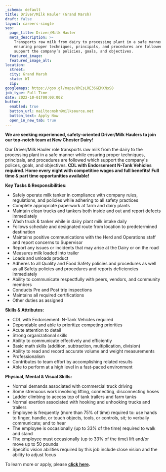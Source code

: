 ```yaml
---
_schema: default
title: Driver/Milk Hauler (Grand Marsh)
draft: false
layout: careers-single
seo:
  page_title: Driver/Milk Hauler
  meta_description: >-
    Transports raw milk from dairy to processing plant in a safe manner while
    ensuring proper techniques, principals, and procedures are followed which
    support the company’s policies, goals, and objectives.
  featured_image:
  featured_image_alt:
location:
  street:
  city: Grand Marsh
  state: WI
  zip:
googlemaps: https://goo.gl/maps/8hEsLRE36GEMXNsS8
job_type: Full Time
date: 2022-10-01T00:00:00Z
button:
  enabled: true
  button_url: mailto:mshr@milksource.net
  button_text: Apply Now
  open_in_new_tab: true
---
```

**We are seeking experienced, safety-oriented Driver/Milk Haulers to join our top-notch team at New Chester Dairy!&nbsp;**

Our Driver/Milk Hauler role transports raw milk from the dairy to the processing plant in a safe manner while ensuring proper techniques, principals, and procedures are followed which support the company's polices, goals, and objectives.&nbsp;**CDL with Endorsement N-Tank Vehicles required. Home every night with competitive wages and full benefits! Full time & part time opportunities available!**

**Key Tasks & Responsibilities:**

* Safely operate milk tanker in compliance with company rules, regulations, and policies while adhering to all safety practices
* Complete appropriate paperwork at farm and dairy plants
* Maintain clean trucks and tankers both inside and out and report defects immediately
* Wash truck & tanker while in dairy plant milk intake daily
* Follows schedule and designated route from location to predetermined destination
* Maintains positive communications with the Herd and Operations staff and report concerns to Supervisor
* Report any issues or incidents that may arise at the Dairy or on the road
* Measures milk loaded into trailer
* Loads and unloads product
* Adheres to all Quality and Food Safety policies and procedures as well as all Safety policies and procedures and reports deficiencies immediately
* Ability to communicate respectfully with peers, vendors, and community members
* Conducts Pre and Post trip inspections
* Maintains all required certifications
* Other duties as assigned

**Skills & Attributes:**

* CDL with Endorsement: N-Tank Vehicles required
* Dependable and able to prioritize competing priorities
* Acute attention to detail
* Strong organizational skills
* Ability to communicate effectively and efficiently
* Basic math skills (addition, subtraction, multiplication, division)
* Ability to read and record accurate volume and weight measurements
* Professionalism
* Contributes to team effort by accomplishing related results
* Able to perform at a high level in a fast-paced environment

**Physical, Mental & Visual Skills:**

* Normal demands associated with commercial truck driving
* Some strenuous work involving lifting, connecting, disconnecting hoses
* Ladder climbing to access top of tank trailers and farm tanks
* Normal exertion associated with hooking and unhooking trucks and trailers
* Employee is frequently (more than 75% of time) required to: use hands to finger, handle, or touch objects, tools, or controls, sit; to verbally communicate; and to hear
* The employee is occasionally (up to 33% of the time) required to walk and stand
* The employee must occasionally (up to 33% of the time) lift and/or move up to 50 pounds
* Specific vision abilities required by this job include close vision and the ability to adjust focus

To learn more or apply, please **<a target="_blank" rel="noopener" href="https://www.indeed.com/job/driver-milk-hauler-35b1d0d7e4a0561e?_gl=1*1nmhat2*_gcl_au*MTUyNzI2OTg5NC4xNjg2MDgxMTc5">click here</a>.&nbsp;**